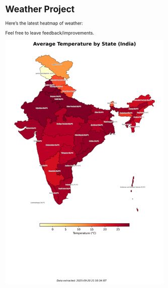 # Weather Project

Here’s the latest heatmap of weather:

Feel free to leave feedback/improvements.

![India Heatmap](docs/assets/india_heatmap.png?v=CECAF4)

